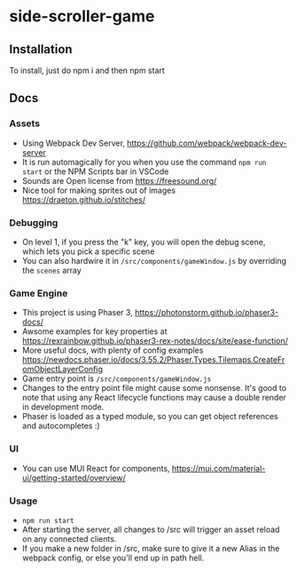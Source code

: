 # side-scroller-game

## Installation
To install, just do npm i and then npm start

## Docs

### Assets
- Using Webpack Dev Server, https://github.com/webpack/webpack-dev-server
- It is run automagically for you when you use the command `npm run start` or the NPM Scripts bar in VSCode
- Sounds are Open license from https://freesound.org/
- Nice tool for making sprites out of images https://draeton.github.io/stitches/

### Debugging
- On level 1, if you press the "k" key, you will open the debug scene, which lets you pick a specific scene
- You can also hardwire it in `/src/components/gameWindow.js` by overriding the `scenes` array

### Game Engine
- This project is using Phaser 3, https://photonstorm.github.io/phaser3-docs/
- Awsome examples for key properties at https://rexrainbow.github.io/phaser3-rex-notes/docs/site/ease-function/
- More useful docs, with plenty of config examples https://newdocs.phaser.io/docs/3.55.2/Phaser.Types.Tilemaps.CreateFromObjectLayerConfig
- Game entry point is `/src/components/gameWindow.js` 
- Changes to the entry point file might cause some nonsense. It's good to note that using any React lifecycle functions may cause a double render in development mode.
- Phaser is loaded as a typed module, so you can get object references and autocompletes :)

### UI
- You can use MUI React for components, https://mui.com/material-ui/getting-started/overview/

### Usage
- `npm run start`
- After starting the server, all changes to /src will trigger an asset reload on any connected clients.
- If you make a new folder in /src, make sure to give it a new Alias in the webpack config, or else you'll end up in path hell.
